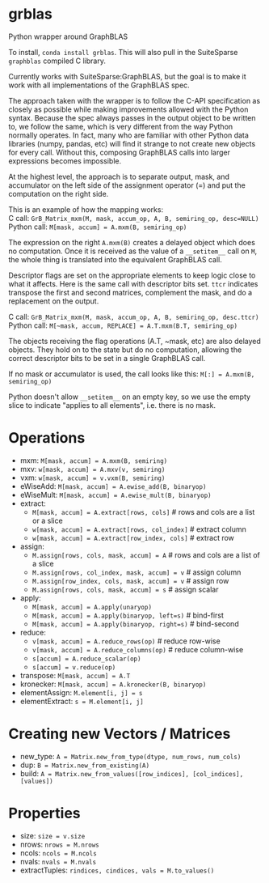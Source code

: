 # grblas
Python wrapper around GraphBLAS

To install, `conda install grblas`. This will also pull in the SuiteSparse `graphblas` compiled C library.

Currently works with SuiteSparse:GraphBLAS, but the goal is to make it work with all implementations of the GraphBLAS spec.

The approach taken with the wrapper is to follow the C-API specification as closely as possible while making improvements allowed with the Python syntax. Because the spec always passes in the output object to be written to, we follow the same, which is very different from the way Python normally operates. In fact, many who are familiar with other Python data libraries (numpy, pandas, etc) will find it strange to not create new objects for every call. Without this, composing GraphBLAS calls into larger expressions becomes impossible.

At the highest level, the approach is to separate output, mask, and accumulator on the left side of the assignment operator (=) and put the computation on the right side.

This is an example of how the mapping works:<br>
C call: `GrB_Matrix_mxm(M, mask, accum_op, A, B, semiring_op, desc=NULL)`<br>
Python call: `M[mask, accum] = A.mxm(B, semiring_op)`

The expression on the right `A.mxm(B)` creates a delayed object which does no computation. Once it is received as the value of a `__setitem__` call on `M`, the whole thing is translated into the equivalent GraphBLAS call.

Descriptor flags are set on the appropriate elements to keep logic close to what it affects. Here is the same call with descriptor bits set. `ttcr` indicates transpose the first and second matrices, complement the mask, and do a replacement on the output.

C call: `GrB_Matrix_mxm(M, mask, accum_op, A, B, semiring_op, desc.ttcr)`<br>
Python call: `M[~mask, accum, REPLACE] = A.T.mxm(B.T, semiring_op)`

The objects receiving the flag operations (A.T, ~mask, etc) are also delayed objects. They hold on to the state but do no computation, allowing the correct descriptor bits to be set in a single GraphBLAS call.

If no mask or accumulator is used, the call looks like this:
`M[:] = A.mxm(B, semiring_op)`

Python doesn't allow `__setitem__` on an empty key, so we use the empty slice to indicate "applies to all elements", i.e. there is no mask.


# Operations
 - mxm: `M[mask, accum] = A.mxm(B, semiring)`
 - mxv: `w[mask, accum] = A.mxv(v, semiring)`
 - vxm: `w[mask, accum] = v.vxm(B, semiring)`
 - eWiseAdd: `M[mask, accum] = A.ewise_add(B, binaryop)`
 - eWiseMult: `M[mask, accum] = A.ewise_mult(B, binaryop)`
 - extract: 
   + `M[mask, accum] = A.extract[rows, cols]`  # rows and cols are a list or a slice
   + `w[mask, accum] = A.extract[rows, col_index]`  # extract column
   + `w[mask, accum] = A.extract[row_index, cols]`  # extract row
 - assign:
   + `M.assign[rows, cols, mask, accum] = A`  # rows and cols are a list of a slice
   + `M.assign[rows, col_index, mask, accum] = v`  # assign column
   + `M.assign[row_index, cols, mask, accum] = v`  # assign row
   + `M.assign[rows, cols, mask, accum] = s`  # assign scalar
 - apply:
   + `M[mask, accum] = A.apply(unaryop)`
   + `M[mask, accum] = A.apply(binaryop, left=s)`  # bind-first
   + `M[mask, accum] = A.apply(binaryop, right=s)`  # bind-second
 - reduce: 
   + `v[mask, accum] = A.reduce_rows(op)`  # reduce row-wise
   + `v[mask, accum] = A.reduce_columns(op)`  # reduce column-wise
   + `s[accum] = A.reduce_scalar(op)`
   + `s[accum] = v.reduce(op)`
 - transpose: `M[mask, accum] = A.T`
 - kronecker: `M[mask, accum] = A.kronecker(B, binaryop)`
 - elementAssign: `M.element[i, j] = s`
 - elementExtract: `s = M.element[i, j]`

# Creating new Vectors / Matrices
 - new_type: `A = Matrix.new_from_type(dtype, num_rows, num_cols)`
 - dup: `B = Matrix.new_from_existing(A)`
 - build: `A = Matrix.new_from_values([row_indices], [col_indices], [values])`

# Properties
 - size: `size = v.size`
 - nrows: `nrows = M.nrows`
 - ncols: `ncols = M.ncols`
 - nvals: `nvals = M.nvals`
 - extractTuples: `rindices, cindices, vals = M.to_values()`
